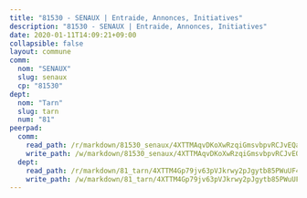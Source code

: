 ```yaml
---
title: "81530 - SENAUX | Entraide, Annonces, Initiatives"
description: "81530 - SENAUX | Entraide, Annonces, Initiatives"
date: 2020-01-11T14:09:21+09:00
collapsible: false
layout: commune
comm:
  nom: "SENAUX"
  slug: senaux
  cp: "81530"
dept:
  nom: "Tarn"
  slug: tarn
  num: "81"
peerpad:
  comm:
    read_path: /r/markdown/81530_senaux/4XTTMAqvDKoXwRzqiGmsvbpvRCJvEQaL8WEZYs2WiU8RsQHtJ
    write_path: /w/markdown/81530_senaux/4XTTMAqvDKoXwRzqiGmsvbpvRCJvEQaL8WEZYs2WiU8RsQHtJ-K3TgThChWvkFxinoz5gwsgGCTgPM54MDQU4SUmPVgox3yxAMHgksvkNKepunkdzEXqixqtwi8HatNLuW6FUZPqbrf4qG6aCUf4vSMAYHcVDfUCvueCxMeZ93qJAnC4FjStmxT9sc
  dept:
    read_path: /r/markdown/81_tarn/4XTTM4Gp79jv63pVJkrwy2pJgytb85PWuUF46qZV3RNcf9bTY
    write_path: /w/markdown/81_tarn/4XTTM4Gp79jv63pVJkrwy2pJgytb85PWuUF46qZV3RNcf9bTY-K3TgUQULAfYZTaNEYQn663imu6tLJ5XUSYV3bG6y2QwZHe2hiw5KiHgnyL8wpzhjjRKSLQVjHCuMHvPTtVgD4tm7BFQTVwqLNiZgb8d93Riu34VNq5t6eFocUS5Ezct8i9MJtUHQ
---
```


